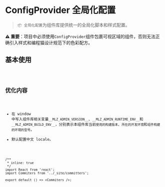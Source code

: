 # ConfigProvider 全局化配置

> `📦 全局化配置`为组件库提供统一的全局化脚本和样式配置。

<Alert>**⚠️ 重要**：项目中必须使用`ConfigProvider`组件包裹可视区域的组件，否则无法正确引入样式和编程猫设计规范下的色彩配方。</Alert>

## 基本使用

<code src="./../../demo/config-provider/normal-usage.demo.tsx" />

## 优化内容

- 在 window 中写入组件库相关变量`__MLZ_ADMIN_VERSION__`、`__MLZ_ADMIN_RUNTIME_ENV__`和`__MLZ_ADMIN_BUILD_ENV__`，分别表示本组件库当前`使用的构建版本`、`所在的开发环境`和`组件构建的环境的型号`。
- 默认配置中文 locale。

```tsx
/**
 * inline: true
 */
import React from 'react';
import Commiters from '../_site/committers';

export default () => <Commiters />;
```
